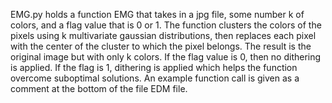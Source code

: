 EMG.py holds a function EMG that takes in a jpg file, some number k of colors, and 
a flag value that is 0 or 1. The function clusters the colors of the pixels using k multivariate 
gaussian distributions, then replaces each pixel with the center of the cluster
to which the pixel belongs. The result is the original image but with only k colors. If the flag
value is 0, then no dithering is applied. If the flag is 1, dithering is applied
which helps the function overcome suboptimal solutions. An example function call is 
given as a comment at the bottom of the file EDM file.
